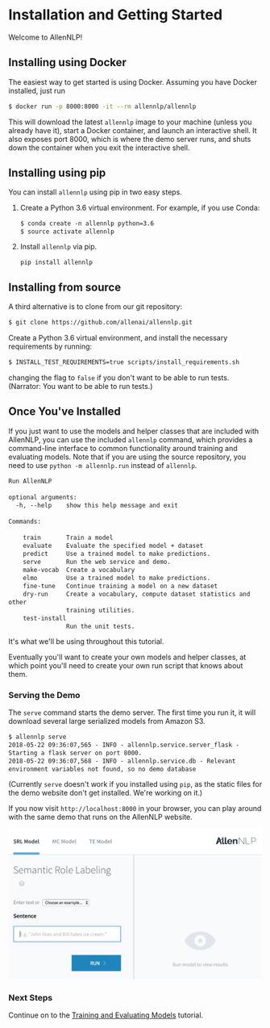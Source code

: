# Installation and Getting Started

Welcome to AllenNLP!

## Installing using Docker

The easiest way to get started is using Docker. Assuming you have Docker installed, just run

```bash
$ docker run -p 8000:8000 -it --rm allennlp/allennlp
```

This will download the latest `allennlp` image to your machine
(unless you already have it),
start a Docker container, and launch an interactive shell.
It also exposes port 8000, which is where the demo server runs,
and shuts down the container when you exit the interactive shell.

## Installing using pip

You can install `allennlp` using pip in two easy steps.

1.  Create a Python 3.6 virtual environment.  For example, if you use Conda:

    ```
    $ conda create -n allennlp python=3.6
    $ source activate allennlp
    ```

2.  Install `allennlp` via pip.

    ```
    pip install allennlp
    ```

## Installing from source

A third alternative is to clone from our git repository:

```bash
$ git clone https://github.com/allenai/allennlp.git
```

Create a Python 3.6 virtual environment, and install the necessary requirements
by running:

```bash
$ INSTALL_TEST_REQUIREMENTS=true scripts/install_requirements.sh
```

changing the flag to `false` if you don't want to be able to run tests.
(Narrator: You want to be able to run tests.)

## Once You've Installed

If you just want to use the models and helper classes that are included with AllenNLP,
you can use the included `allennlp` command, which provides a command-line interface to
common functionality around training and evaluating models.  Note that if you are using
the source repository, you need to use `python -m allennlp.run` instead of `allennlp`.

```
Run AllenNLP

optional arguments:
  -h, --help    show this help message and exit

Commands:

    train       Train a model
    evaluate    Evaluate the specified model + dataset
    predict     Use a trained model to make predictions.
    serve       Run the web service and demo.
    make-vocab  Create a vocabulary
    elmo        Use a trained model to make predictions.
    fine-tune   Continue training a model on a new dataset
    dry-run     Create a vocabulary, compute dataset statistics and other
                training utilities.
    test-install
                Run the unit tests.
```

It's what we'll be using throughout this tutorial.

Eventually you'll want to create your own models and helper classes,
at which point you'll need to create your own run script that knows
about them.

### Serving the Demo

The `serve` command starts the demo server.
The first time you run it, it will download
several large serialized models from Amazon S3.

```
$ allennlp serve
2018-05-22 09:36:07,565 - INFO - allennlp.service.server_flask - Starting a flask server on port 8000.
2018-05-22 09:36:07,568 - INFO - allennlp.service.db - Relevant environment variables not found, so no demo database
```

(Currently `serve` doesn't work if you installed using `pip`,
 as the static files for the demo website don't get installed. We're working on it.)

If you now visit `http://localhost:8000` in your browser, you can play around with the same demo
that runs on the AllenNLP website.

![Screenshot of demo](demo.png)

### Next Steps

Continue on to the [Training and Evaluating Models](training_and_evaluating.md) tutorial.
